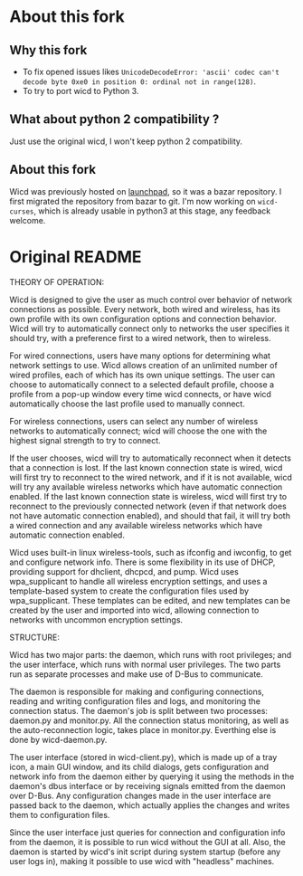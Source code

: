 # About this fork

## Why this fork

 - To fix opened issues likes `UnicodeDecodeError: 'ascii' codec
can't decode byte 0xe0 in position 0: ordinal not in
range(128)`.
 - To try to port wicd to Python 3.

## What about python 2 compatibility ?

Just use the original wicd, I won't keep python 2 compatibility.

## About this fork

Wicd was previously hosted on [launchpad](https://launchpad.net/wicd),
so it was a bazar repository. I first migrated the repository from
bazar to git. I'm now working on `wicd-curses`, which is already
usable in python3 at this stage, any feedback welcome.

# Original README

THEORY OF OPERATION:

Wicd is designed to give the user as much control over behavior of network
connections as possible.  Every network, both wired and wireless, has its
own profile with its own configuration options and connection behavior.
Wicd will try to automatically connect only to networks the user specifies
it should try, with a preference first to a wired network, then to wireless.

For wired connections, users have many options for determining what network
settings to use.  Wicd allows creation of an unlimited number of wired
profiles, each of which has its own unique settings.  The user can choose to
automatically connect to a selected default profile, choose a profile from a
pop-up window every time wicd connects, or have wicd automatically choose the
last profile used to manually connect.

For wireless connections, users can select any number of wireless networks
to automatically connect; wicd will choose the one with the highest signal
strength to try to connect.

If the user chooses, wicd will try to automatically reconnect when it detects
that a connection is lost.  If the last known connection state is wired, wicd
will first try to reconnect to the wired network, and if it is not available,
wicd will try any available wireless networks which have automatic connection
enabled.  If the last known connection state is wireless, wicd will first try
to reconnect to the previously connected network (even if that network does
not have automatic connection enabled), and should that fail, it will try both
a wired connection and any available wireless networks which have automatic
connection enabled.

Wicd uses built-in linux wireless-tools, such as ifconfig and iwconfig, to
get and configure network info.  There is some flexibility in its use of DHCP,
providing support for dhclient, dhcpcd, and pump.  Wicd uses wpa_supplicant
to handle all wireless encryption settings, and uses a template-based system
to create the configuration files used by wpa_supplicant.  These templates
can be edited, and new templates can be created by the user and imported into
wicd, allowing connection to networks with uncommon encryption settings.


STRUCTURE:

Wicd has two major parts: the daemon, which runs with root privileges; and the
user interface, which runs with normal user privileges.  The two parts run as
separate processes and make use of D-Bus to communicate.

The daemon is responsible for making and configuring connections, reading and
writing configuration files and logs, and monitoring the connection status.
The daemon's job is split between two processes: daemon.py and monitor.py.
All the connection status monitoring, as well as the auto-reconnection logic,
takes place in monitor.py.  Everthing else is done by wicd-daemon.py.

The user interface (stored in wicd-client.py), which is made up of a tray
icon, a main GUI window, and its child dialogs, gets configuration and network
info from the daemon either by querying it using the methods in the daemon's
dbus interface or by receiving signals emitted from the daemon over D-Bus.
Any configuration changes made in the user interface are passed back to the
daemon, which actually applies the changes and writes them to configuration
files.

Since the user interface just queries for connection and configuration info
from the daemon, it is possible to run wicd without the GUI at all.  Also,
the daemon is started by wicd's init script during system startup (before any
user logs in), making it possible to use wicd with "headless" machines.
